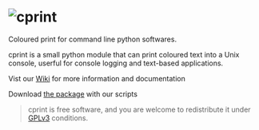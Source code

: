 # ![cprint](https://dl.dropboxusercontent.com/u/6867350/cprint.png)
Coloured print for command line python softwares.

cprint is a small python module that can print coloured text into a Unix console, userful for console logging and text-based applications.

Vist our [Wiki](https://github.com/drhoome/cprint/wiki) for more information and documentation

Download [the package](https://github.com/drhoome/cprint/archive/master.zip) with our scripts

> cprint is free software, and you are welcome to redistribute it under [GPLv3](https://www.gnu.org/licenses/gpl.html) conditions.
